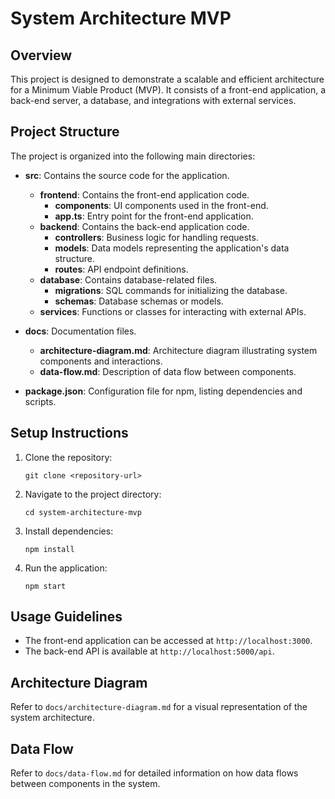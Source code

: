 # System Architecture MVP

## Overview
This project is designed to demonstrate a scalable and efficient architecture for a Minimum Viable Product (MVP). It consists of a front-end application, a back-end server, a database, and integrations with external services.

## Project Structure
The project is organized into the following main directories:

- **src**: Contains the source code for the application.
  - **frontend**: Contains the front-end application code.
    - **components**: UI components used in the front-end.
    - **app.ts**: Entry point for the front-end application.
  - **backend**: Contains the back-end application code.
    - **controllers**: Business logic for handling requests.
    - **models**: Data models representing the application's data structure.
    - **routes**: API endpoint definitions.
  - **database**: Contains database-related files.
    - **migrations**: SQL commands for initializing the database.
    - **schemas**: Database schemas or models.
  - **services**: Functions or classes for interacting with external APIs.

- **docs**: Documentation files.
  - **architecture-diagram.md**: Architecture diagram illustrating system components and interactions.
  - **data-flow.md**: Description of data flow between components.

- **package.json**: Configuration file for npm, listing dependencies and scripts.

## Setup Instructions
1. Clone the repository:
   ```
   git clone <repository-url>
   ```
2. Navigate to the project directory:
   ```
   cd system-architecture-mvp
   ```
3. Install dependencies:
   ```
   npm install
   ```
4. Run the application:
   ```
   npm start
   ```

## Usage Guidelines
- The front-end application can be accessed at `http://localhost:3000`.
- The back-end API is available at `http://localhost:5000/api`.

## Architecture Diagram
Refer to `docs/architecture-diagram.md` for a visual representation of the system architecture.

## Data Flow
Refer to `docs/data-flow.md` for detailed information on how data flows between components in the system.